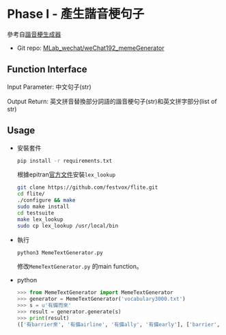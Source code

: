 # Phase I - 產生諧音梗句子

參考自[諧音梗生成器](https://mp.weixin.qq.com/s/NLqEhlMTaF1qxlDxAB2lAQ)
* Git repo: [MLab_wechat/weChat192_memeGenerator](https://github.com/DrMofu/MLab_wechat/tree/main/weChat192_memeGenerator)

## Function Interface
Input Parameter: 中文句子(str)

Output Return: 英文拼音替換部分詞語的諧音梗句子(str)和英文拼字部分(list of str)

## Usage

* 安裝套件

  ```bash
  pip install -r requirements.txt
  ```
  根據epitran[官方文件](https://pypi.org/project/epitran/)安裝`lex_lookup`		
  ```bash
  git clone https://github.com/festvox/flite.git
  cd flite/
  ./configure && make
  sudo make install
  cd testsuite
  make lex_lookup
  sudo cp lex_lookup /usr/local/bin
  ```

* 執行

  ```bash
  python3 MemeTextGenerator.py
  ```

  修改`MemeTextGenerator.py` 的main function。

* python

  ```python
  >>> from MemeTextGenerator import MemeTextGenerator
  >>> generator = MemeTextGenerator('vocabulary3000.txt')
  >>> s = u'有備而來'
  >>> result = generator.generate(s)
  >>> print(result)
  (['有barrier來', '有備airline', '有備ally', '有備early'], ['barrier', 'airline', 'ally', 'early'])
  ```